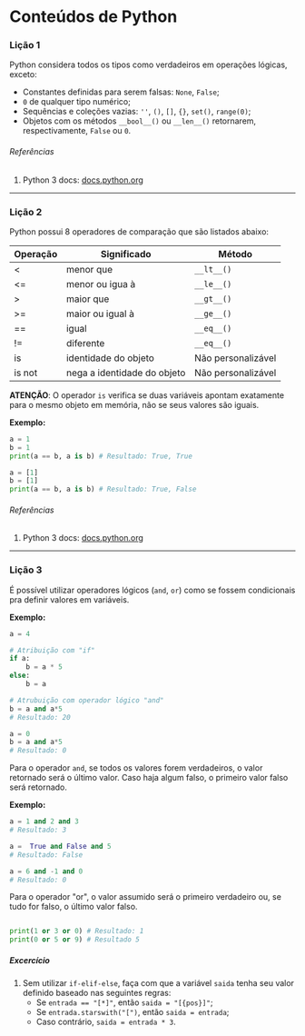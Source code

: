 # Conteúdos de Python

### Lição 1
Python considera todos os tipos como verdadeiros em operações lógicas, exceto:

* Constantes definidas para serem falsas: `None`, `False`;
* `0` de qualquer tipo numérico;
* Sequências e coleções vazias: `''`, `()`, `[]`, `{}`, `set()`, `range(0)`;
* Objetos com os métodos `__bool__()` ou `__len__()` retornarem, respectivamente, `False` ou `0`.

###### Referências
1. Python 3 docs: [docs.python.org](https://docs.python.org/3/library/stdtypes.html#truth-value-testing)

---

### Lição 2
Python possui 8 operadores de comparação que são listados abaixo:

|Operação | Significado                 | Método
|---------|-----------------------------|------------------
|< 	      | menor que                   | `__lt__()`
|<=       | menor ou igua à             | `__le__()`
|> 	      | maior que                   | `__gt__()`
|>=       | maior ou igual à            | `__ge__()`
|==       | igual                       | `__eq__()`
|!=       | diferente                   | `__eq__()`
|is       | identidade do objeto        | Não personalizável
|is not   | nega a identidade do objeto | Não personalizável

**ATENÇÃO**: O operador `is` verifica se duas variáveis apontam exatamente para o mesmo objeto em memória, não se seus
valores são iguais.

**Exemplo:**
```python
a = 1
b = 1
print(a == b, a is b) # Resultado: True, True

a = [1]
b = [1]
print(a == b, a is b) # Resultado: True, False
```

###### Referências
1. Python 3 docs: [docs.python.org](https://docs.python.org/3/library/stdtypes.html#comparisons)

---

### Lição 3
É possível utilizar operadores lógicos (`and`, `or`) como se fossem condicionais pra definir valores em variáveis.

**Exemplo:**
```python
a = 4

# Atribuição com "if"
if a:
    b = a * 5
else:
    b = a

# Atrubuição com operador lógico "and"
b = a and a*5
# Resultado: 20

a = 0
b = a and a*5
# Resultado: 0
```

Para o operador `and`, se todos os valores forem verdadeiros, o valor retornado será o último valor. 
Caso haja algum falso, o primeiro valor falso será retornado.

**Exemplo:**  
```python
a = 1 and 2 and 3
# Resultado: 3

a =  True and False and 5
# Resultado: False

a = 6 and -1 and 0
# Resultado: 0
```

Para o operador "or", o valor assumido será o primeiro verdadeiro ou, se tudo for falso, o último valor falso. 

```python

print(1 or 3 or 0) # Resultado: 1
print(0 or 5 or 9) # Resultado 5
```

##### Excercício

1. Sem utilizar `if-elif-else`, faça com que a variável `saida` tenha seu valor definido baseado nas seguintes regras:
    * Se `entrada == "[*]"`, então `saida = "[{pos}]"`;
    * Se `entrada.starswith("[")`, então `saida = entrada`;
    * Caso contrário, `saida = entrada * 3`.
